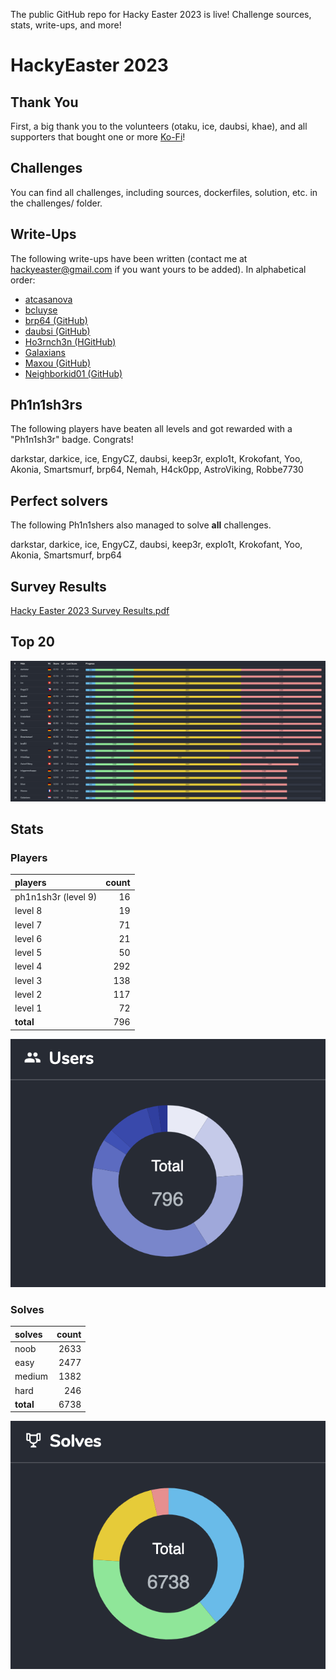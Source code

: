 

The public GitHub repo for Hacky Easter 2023 is live! Challenge sources, stats, write-ups, and more! 


# HackyEaster 2023

## Thank You
First, a big thank you to the volunteers (otaku, ice, daubsi, khae), and all supporters that bought one or more [Ko-Fi](https://ko-fi.com/hackyeaster)!

## Challenges
You can find all challenges, including sources, dockerfiles, solution, etc. in the challenges/ folder.

## Write-Ups
The following write-ups have been written (contact me at hackyeaster@gmail.com if you want yours to be added). In alphabetical order:

- [atcasanova](https://github.com/atcasanova/hackyeaster2023)
- [bcluyse](https://github.com/bcluyse/he2023-writeup)
- [brp64 (GitHub)](https://github.com/tbrup/ctf-writeups/blob/main/HackyEaster/he2023/solution.pdf)
- [daubsi (GitHub)](https://github.com/OevreFlataeker/hackyeaster2023_writeup)
- [Ho3rnch3n (HGitHub)](https://github.com/Ho3rnch3n/hackyeaster2023)
- [Galaxians](https://shiltemann.github.io/CTF-writeups-public/writeups/HackyEaster_2023/)
- [Maxou (GitHub)](https://github.com/paul-maxime/ctf-writeups/tree/main/hackyeaster2023)
- [Neighborkid01 (GitHub)](https://github.com/Neighborkid01/hacky_easter_2023)

## Ph1n1sh3rs
The following players have beaten all levels and got rewarded with a "Ph1n1sh3r" badge. Congrats!

darkstar, darkice, ice, EngyCZ, daubsi, keep3r, explo1t, Krokofant, Yoo, Akonia, Smartsmurf, brp64, Nemah, H4ck0pp, AstroViking, Robbe7730

## Perfect solvers
The following Ph1n1shers also managed to solve **all** challenges.

darkstar, darkice, ice, EngyCZ, daubsi, keep3r, explo1t, Krokofant, Yoo, Akonia, Smartsmurf, brp64

## Survey Results
[Hacky Easter 2023 Survey Results.pdf](docs/Hacky%20Easter%202023%20Survey%20Results.pdf "Survey Results PDF")

## Top 20
![top 20](images/top20.png "Top 20")

## Stats
### Players
| players | count |
| :- | -: |
| ph1n1sh3r (level 9) | 16 |
| level 8 | 19 |
| level 7 | 71 |
| level 6 | 21 |
| level 5 | 50 |
| level 4 | 292 |
| level 3 | 138 |
| level 2 | 117 |
| level 1 | 72 |
| **total** | 796 |

![players by level](images/users.png "Players by Level")

### Solves
| solves | count |
| :- | -: |
| noob | 2633 |
| easy | 2477 |
| medium | 1382 |
| hard | 246 |
| **total** | 6738 |

![solves by difficulty](images/solves.png "Solves by Difficulty")
